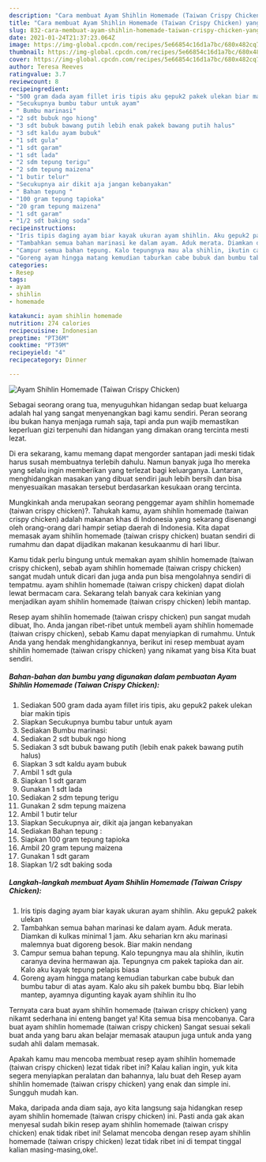 ```yaml
---
description: "Cara membuat Ayam Shihlin Homemade (Taiwan Crispy Chicken) yang enak Untuk Jualan"
title: "Cara membuat Ayam Shihlin Homemade (Taiwan Crispy Chicken) yang enak Untuk Jualan"
slug: 832-cara-membuat-ayam-shihlin-homemade-taiwan-crispy-chicken-yang-enak-untuk-jualan
date: 2021-01-24T21:37:23.064Z
image: https://img-global.cpcdn.com/recipes/5e66854c16d1a7bc/680x482cq70/ayam-shihlin-homemade-taiwan-crispy-chicken-foto-resep-utama.jpg
thumbnail: https://img-global.cpcdn.com/recipes/5e66854c16d1a7bc/680x482cq70/ayam-shihlin-homemade-taiwan-crispy-chicken-foto-resep-utama.jpg
cover: https://img-global.cpcdn.com/recipes/5e66854c16d1a7bc/680x482cq70/ayam-shihlin-homemade-taiwan-crispy-chicken-foto-resep-utama.jpg
author: Teresa Reeves
ratingvalue: 3.7
reviewcount: 8
recipeingredient:
- "500 gram dada ayam fillet iris tipis aku gepuk2 pakek ulekan biar makin tipis"
- "Secukupnya bumbu tabur untuk ayam"
- " Bumbu marinasi"
- "2 sdt bubuk ngo hiong"
- "3 sdt bubuk bawang putih lebih enak pakek bawang putih halus"
- "3 sdt kaldu ayam bubuk"
- "1 sdt gula"
- "1 sdt garam"
- "1 sdt lada"
- "2 sdm tepung terigu"
- "2 sdm tepung maizena"
- "1 butir telur"
- "Secukupnya air dikit aja jangan kebanyakan"
- " Bahan tepung "
- "100 gram tepung tapioka"
- "20 gram tepung maizena"
- "1 sdt garam"
- "1/2 sdt baking soda"
recipeinstructions:
- "Iris tipis daging ayam biar kayak ukuran ayam shihlin. Aku gepuk2 pakek ulekan"
- "Tambahkan semua bahan marinasi ke dalam ayam. Aduk merata. Diamkan di kulkas minimal 1 jam. Aku seharian krn aku marinasi malemnya buat digoreng besok. Biar makin nendang"
- "Campur semua bahan tepung. Kalo tepungnya mau ala shihlin, ikutin caranya devina hermawan aja. Tepungnya cm pakek tapioka dan air. Kalo aku kayak tepung pelapis biasa"
- "Goreng ayam hingga matang kemudian taburkan cabe bubuk dan bumbu tabur di atas ayam. Kalo aku sih pakek bumbu bbq. Biar lebih mantep, ayamnya digunting kayak ayam shihlin itu lho"
categories:
- Resep
tags:
- ayam
- shihlin
- homemade

katakunci: ayam shihlin homemade 
nutrition: 274 calories
recipecuisine: Indonesian
preptime: "PT36M"
cooktime: "PT39M"
recipeyield: "4"
recipecategory: Dinner

---
```



![Ayam Shihlin Homemade (Taiwan Crispy Chicken)](https://img-global.cpcdn.com/recipes/5e66854c16d1a7bc/680x482cq70/ayam-shihlin-homemade-taiwan-crispy-chicken-foto-resep-utama.jpg)

Sebagai seorang orang tua, menyuguhkan hidangan sedap buat keluarga adalah hal yang sangat menyenangkan bagi kamu sendiri. Peran seorang ibu bukan hanya menjaga rumah saja, tapi anda pun wajib memastikan keperluan gizi terpenuhi dan hidangan yang dimakan orang tercinta mesti lezat.

Di era  sekarang, kamu memang dapat mengorder santapan jadi meski tidak harus susah membuatnya terlebih dahulu. Namun banyak juga lho mereka yang selalu ingin memberikan yang terlezat bagi keluarganya. Lantaran, menghidangkan masakan yang dibuat sendiri jauh lebih bersih dan bisa menyesuaikan masakan tersebut berdasarkan kesukaan orang tercinta. 



Mungkinkah anda merupakan seorang penggemar ayam shihlin homemade (taiwan crispy chicken)?. Tahukah kamu, ayam shihlin homemade (taiwan crispy chicken) adalah makanan khas di Indonesia yang sekarang disenangi oleh orang-orang dari hampir setiap daerah di Indonesia. Kita dapat memasak ayam shihlin homemade (taiwan crispy chicken) buatan sendiri di rumahmu dan dapat dijadikan makanan kesukaanmu di hari libur.

Kamu tidak perlu bingung untuk memakan ayam shihlin homemade (taiwan crispy chicken), sebab ayam shihlin homemade (taiwan crispy chicken) sangat mudah untuk dicari dan juga anda pun bisa mengolahnya sendiri di tempatmu. ayam shihlin homemade (taiwan crispy chicken) dapat diolah lewat bermacam cara. Sekarang telah banyak cara kekinian yang menjadikan ayam shihlin homemade (taiwan crispy chicken) lebih mantap.

Resep ayam shihlin homemade (taiwan crispy chicken) pun sangat mudah dibuat, lho. Anda jangan ribet-ribet untuk membeli ayam shihlin homemade (taiwan crispy chicken), sebab Kamu dapat menyiapkan di rumahmu. Untuk Anda yang hendak menghidangkannya, berikut ini resep membuat ayam shihlin homemade (taiwan crispy chicken) yang nikamat yang bisa Kita buat sendiri.

<!--inarticleads1-->

##### Bahan-bahan dan bumbu yang digunakan dalam pembuatan Ayam Shihlin Homemade (Taiwan Crispy Chicken):

1. Sediakan 500 gram dada ayam fillet iris tipis, aku gepuk2 pakek ulekan biar makin tipis
1. Siapkan Secukupnya bumbu tabur untuk ayam
1. Sediakan  Bumbu marinasi:
1. Sediakan 2 sdt bubuk ngo hiong
1. Sediakan 3 sdt bubuk bawang putih (lebih enak pakek bawang putih halus)
1. Siapkan 3 sdt kaldu ayam bubuk
1. Ambil 1 sdt gula
1. Siapkan 1 sdt garam
1. Gunakan 1 sdt lada
1. Sediakan 2 sdm tepung terigu
1. Gunakan 2 sdm tepung maizena
1. Ambil 1 butir telur
1. Siapkan Secukupnya air, dikit aja jangan kebanyakan
1. Sediakan  Bahan tepung :
1. Siapkan 100 gram tepung tapioka
1. Ambil 20 gram tepung maizena
1. Gunakan 1 sdt garam
1. Siapkan 1/2 sdt baking soda




<!--inarticleads2-->

##### Langkah-langkah membuat Ayam Shihlin Homemade (Taiwan Crispy Chicken):

1. Iris tipis daging ayam biar kayak ukuran ayam shihlin. Aku gepuk2 pakek ulekan
1. Tambahkan semua bahan marinasi ke dalam ayam. Aduk merata. Diamkan di kulkas minimal 1 jam. Aku seharian krn aku marinasi malemnya buat digoreng besok. Biar makin nendang
1. Campur semua bahan tepung. Kalo tepungnya mau ala shihlin, ikutin caranya devina hermawan aja. Tepungnya cm pakek tapioka dan air. Kalo aku kayak tepung pelapis biasa
1. Goreng ayam hingga matang kemudian taburkan cabe bubuk dan bumbu tabur di atas ayam. Kalo aku sih pakek bumbu bbq. Biar lebih mantep, ayamnya digunting kayak ayam shihlin itu lho




Ternyata cara buat ayam shihlin homemade (taiwan crispy chicken) yang nikamt sederhana ini enteng banget ya! Kita semua bisa mencobanya. Cara buat ayam shihlin homemade (taiwan crispy chicken) Sangat sesuai sekali buat anda yang baru akan belajar memasak ataupun juga untuk anda yang sudah ahli dalam memasak.

Apakah kamu mau mencoba membuat resep ayam shihlin homemade (taiwan crispy chicken) lezat tidak ribet ini? Kalau kalian ingin, yuk kita segera menyiapkan peralatan dan bahannya, lalu buat deh Resep ayam shihlin homemade (taiwan crispy chicken) yang enak dan simple ini. Sungguh mudah kan. 

Maka, daripada anda diam saja, ayo kita langsung saja hidangkan resep ayam shihlin homemade (taiwan crispy chicken) ini. Pasti anda gak akan menyesal sudah bikin resep ayam shihlin homemade (taiwan crispy chicken) enak tidak ribet ini! Selamat mencoba dengan resep ayam shihlin homemade (taiwan crispy chicken) lezat tidak ribet ini di tempat tinggal kalian masing-masing,oke!.

